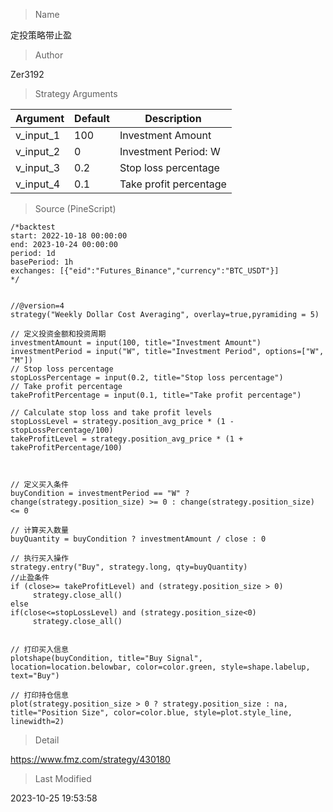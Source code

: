 
> Name

定投策略带止盈

> Author

Zer3192



> Strategy Arguments



|Argument|Default|Description|
|----|----|----|
|v_input_1|100|Investment Amount|
|v_input_2|0|Investment Period: W|M|
|v_input_3|0.2|Stop loss percentage|
|v_input_4|0.1|Take profit percentage|


> Source (PineScript)

``` pinescript
/*backtest
start: 2022-10-18 00:00:00
end: 2023-10-24 00:00:00
period: 1d
basePeriod: 1h
exchanges: [{"eid":"Futures_Binance","currency":"BTC_USDT"}]
*/


//@version=4
strategy("Weekly Dollar Cost Averaging", overlay=true,pyramiding = 5)

// 定义投资金额和投资周期
investmentAmount = input(100, title="Investment Amount")
investmentPeriod = input("W", title="Investment Period", options=["W", "M"])
// Stop loss percentage
stopLossPercentage = input(0.2, title="Stop loss percentage")
// Take profit percentage
takeProfitPercentage = input(0.1, title="Take profit percentage")

// Calculate stop loss and take profit levels
stopLossLevel = strategy.position_avg_price * (1 - stopLossPercentage/100)
takeProfitLevel = strategy.position_avg_price * (1 + takeProfitPercentage/100)



// 定义买入条件
buyCondition = investmentPeriod == "W" ? change(strategy.position_size) >= 0 : change(strategy.position_size) <= 0

// 计算买入数量
buyQuantity = buyCondition ? investmentAmount / close : 0

// 执行买入操作
strategy.entry("Buy", strategy.long, qty=buyQuantity)
//止盈条件
if (close>= takeProfitLevel) and (strategy.position_size > 0) 
     strategy.close_all()
else
if(close<=stopLossLevel) and (strategy.position_size<0)
     strategy.close_all()


// 打印买入信息
plotshape(buyCondition, title="Buy Signal", location=location.belowbar, color=color.green, style=shape.labelup, text="Buy")

// 打印持仓信息
plot(strategy.position_size > 0 ? strategy.position_size : na, title="Position Size", color=color.blue, style=plot.style_line, linewidth=2)

```

> Detail

https://www.fmz.com/strategy/430180

> Last Modified

2023-10-25 19:53:58
